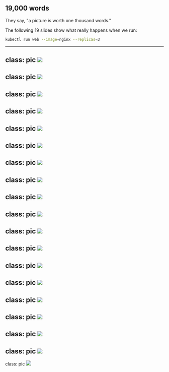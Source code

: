 ## 19,000 words

They say, "a picture is worth one thousand words."

The following 19 slides show what really happens when we run:

```bash
kubectl run web --image=nginx --replicas=3
```

---
class: pic
![](images/kubectl-run-slideshow/01.svg)
---
class: pic
![](images/kubectl-run-slideshow/02.svg)
---
class: pic
![](images/kubectl-run-slideshow/03.svg)
---
class: pic
![](images/kubectl-run-slideshow/04.svg)
---
class: pic
![](images/kubectl-run-slideshow/05.svg)
---
class: pic
![](images/kubectl-run-slideshow/06.svg)
---
class: pic
![](images/kubectl-run-slideshow/07.svg)
---
class: pic
![](images/kubectl-run-slideshow/08.svg)
---
class: pic
![](images/kubectl-run-slideshow/09.svg)
---
class: pic
![](images/kubectl-run-slideshow/10.svg)
---
class: pic
![](images/kubectl-run-slideshow/11.svg)
---
class: pic
![](images/kubectl-run-slideshow/12.svg)
---
class: pic
![](images/kubectl-run-slideshow/13.svg)
---
class: pic
![](images/kubectl-run-slideshow/14.svg)
---
class: pic
![](images/kubectl-run-slideshow/15.svg)
---
class: pic
![](images/kubectl-run-slideshow/16.svg)
---
class: pic
![](images/kubectl-run-slideshow/17.svg)
---
class: pic
![](images/kubectl-run-slideshow/18.svg)
---
class: pic
![](images/kubectl-run-slideshow/19.svg)

